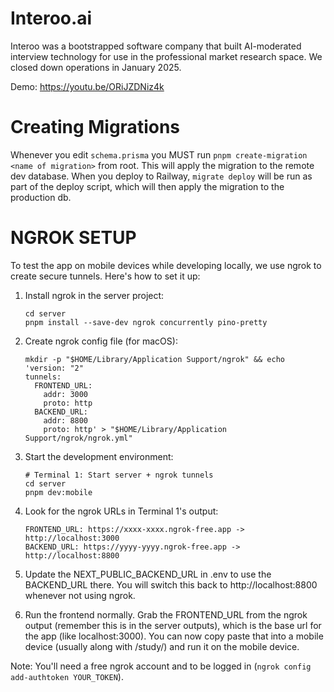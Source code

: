 # Interoo.ai

Interoo was a bootstrapped software company that built AI-moderated interview technology for use in the professional market research space. We closed down operations in January 2025.

Demo: https://youtu.be/ORiJZDNiz4k


# Creating Migrations

Whenever you edit `schema.prisma` you MUST run `pnpm create-migration <name of migration>` from root. This will apply the migration to the remote dev database. When you deploy to Railway, `migrate deploy` will be run as part of the deploy script, which will then apply the migration to the production db.



# NGROK SETUP

To test the app on mobile devices while developing locally, we use ngrok to create secure tunnels. Here's how to set it up:

1. Install ngrok in the server project:
   ```
   cd server
   pnpm install --save-dev ngrok concurrently pino-pretty
   ```

2. Create ngrok config file (for macOS):
   ```
   mkdir -p "$HOME/Library/Application Support/ngrok" && echo 'version: "2"
   tunnels:
     FRONTEND_URL:
       addr: 3000
       proto: http
     BACKEND_URL:
       addr: 8800
       proto: http' > "$HOME/Library/Application Support/ngrok/ngrok.yml"
   ```

3. Start the development environment:
   ```
   # Terminal 1: Start server + ngrok tunnels
   cd server
   pnpm dev:mobile
   ```

4. Look for the ngrok URLs in Terminal 1's output:
   ```
   FRONTEND_URL: https://xxxx-xxxx.ngrok-free.app -> http://localhost:3000
   BACKEND_URL: https://yyyy-yyyy.ngrok-free.app -> http://localhost:8800
   ```

5. Update the NEXT_PUBLIC_BACKEND_URL in .env to use the BACKEND_URL there. You will switch this back to http://localhost:8800 whenever not using ngrok.

5. Run the frontend normally. Grab the FRONTEND_URL from the ngrok output (remember this is in the server outputs), which is the base url for the app (like localhost:3000). You can now copy 
paste that into a mobile device (usually along with /study/<studyId>) and run it on the mobile device. 

Note: You'll need a free ngrok account and to be logged in (`ngrok config add-authtoken YOUR_TOKEN`).

